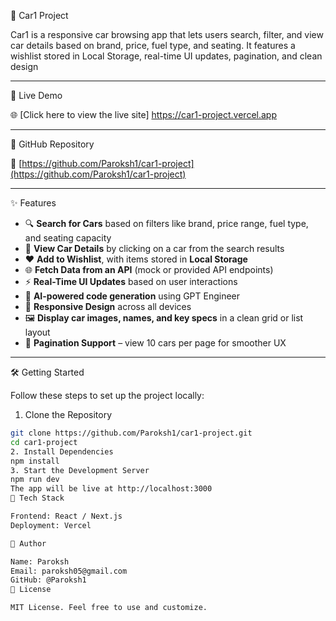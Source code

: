 🚗 Car1 Project

Car1 is a responsive car browsing app that lets users search, filter, and view car details based on brand, price, fuel type, and seating. It features a wishlist stored in Local Storage, real-time UI updates, pagination, and clean design

---

 🔗 Live Demo

🌐 [Click here to view the live site]  https://car1-project.vercel.app

---

 📂 GitHub Repository

🔗 [https://github.com/Paroksh1/car1-project](https://github.com/Paroksh1/car1-project)

---

 ✨ Features

- 🔍 **Search for Cars** based on filters like brand, price range, fuel type, and seating capacity  
- 📄 **View Car Details** by clicking on a car from the search results  
- ❤️ **Add to Wishlist**, with items stored in **Local Storage**  
- 🌐 **Fetch Data from an API** (mock or provided API endpoints)  
- ⚡ **Real-Time UI Updates** based on user interactions  
- 🧠 **AI-powered code generation** using GPT Engineer  
- 📱 **Responsive Design** across all devices  
- 🖼️ **Display car images, names, and key specs** in a clean grid or list layout  
- 📃 **Pagination Support** – view 10 cars per page for smoother UX

---

 🛠️ Getting Started

Follow these steps to set up the project locally:

 1. Clone the Repository

```bash
git clone https://github.com/Paroksh1/car1-project.git
cd car1-project
2. Install Dependencies
npm install
3. Start the Development Server
npm run dev
The app will be live at http://localhost:3000
🧪 Tech Stack

Frontend: React / Next.js 
Deployment: Vercel 

👤 Author

Name: Paroksh
Email: paroksh05@gmail.com
GitHub: @Paroksh1
📜 License

MIT License. Feel free to use and customize.

